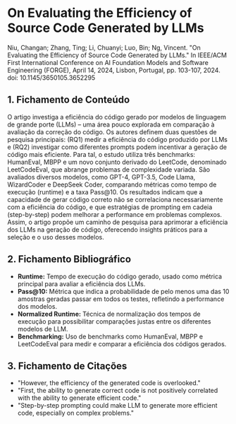 # On Evaluating the Efficiency of Source Code Generated by LLMs

Niu, Changan; Zhang, Ting; Li, Chuanyi; Luo, Bin; Ng, Vincent. "On Evaluating the Efficiency of Source Code Generated by LLMs." In IEEE/ACM First International Conference on AI Foundation Models and Software Engineering (FORGE), April 14, 2024, Lisbon, Portugal, pp. 103-107, 2024. doi: 10.1145/3650105.3652295

## 1. Fichamento de Conteúdo

O artigo investiga a eficiência do código gerado por modelos de linguagem de grande porte (LLMs) – uma área pouco explorada em comparação à avaliação da correção do código. Os autores definem duas questões de pesquisa principais: (RQ1) medir a eficiência do código produzido por LLMs e (RQ2) investigar como diferentes prompts podem incentivar a geração de código mais eficiente. Para tal, o estudo utiliza três benchmarks: HumanEval, MBPP e um novo conjunto derivado do LeetCode, denominado LeetCodeEval, que abrange problemas de complexidade variada. São avaliados diversos modelos, como GPT-4, GPT-3.5, Code Llama, WizardCoder e DeepSeek Coder, comparando métricas como tempo de execução (runtime) e a taxa Pass@10. Os resultados indicam que a capacidade de gerar código correto não se correlaciona necessariamente com a eficiência do código, e que estratégias de prompting em cadeia (step-by-step) podem melhorar a performance em problemas complexos. Assim, o artigo propõe um caminho de pesquisa para aprimorar a eficiência dos LLMs na geração de código, oferecendo insights práticos para a seleção e o uso desses modelos.

## 2. Fichamento Bibliográfico

* **Runtime:** Tempo de execução do código gerado, usado como métrica principal para avaliar a eficiência dos LLMs.
* **Pass@10:** Métrica que indica a probabilidade de pelo menos uma das 10 amostras geradas passar em todos os testes, refletindo a performance dos modelos.
* **Normalized Runtime:** Técnica de normalização dos tempos de execução para possibilitar comparações justas entre os diferentes modelos de LLM.
* **Benchmarking:** Uso de benchmarks como HumanEval, MBPP e LeetCodeEval para medir e comparar a eficiência dos códigos gerados.

## 3. Fichamento de Citações

* "However, the efficiency of the generated code is overlooked."  
* "First, the ability to generate correct code is not positively correlated with the ability to generate efficient code."  
* "Step-by-step prompting could make LLM to generate more efficient code, especially on complex problems."

